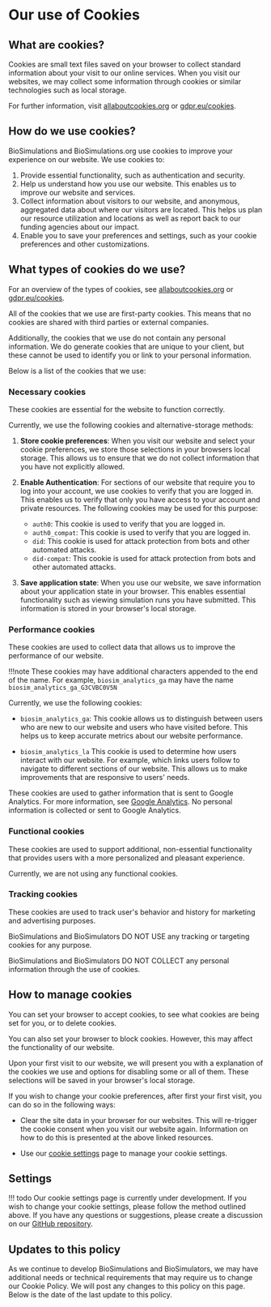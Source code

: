 # Our use of Cookies

## What are cookies? 

Cookies are small text files saved on your browser to collect standard information about your visit to our online services. When you visit our websites, we may collect some information through cookies or similar technologies such as local storage.

For further information, visit [allaboutcookies.org](https://allaboutcookies.org) or [gdpr.eu/cookies](https://gdpr.eu/cookies).

## How do we use cookies?

BioSimulations and BioSimulations.org use cookies to improve your experience on our website. We use cookies to:

1. Provide essential functionality, such as authentication and security.
1. Help us understand how you use our website. This enables us to improve our website and services.
1. Collect information about visitors to our website, and anonymous, aggregated data about where our visitors are located. This helps us plan our resource utilization and locations as well as report back to our funding agencies about our impact.
1. Enable you to save your preferences and settings, such as your cookie preferences and other customizations.

## What types of cookies do we use?

For an overview of the types of cookies, see [allaboutcookies.org](https://allaboutcookies.org) or [gdpr.eu/cookies](https://gdpr.eu/cookies).

All of the cookies that we use are first-party cookies. This means that no cookies are shared with third parties or external companies. 

Additionally, the cookies that we use do not contain any personal information. We do generate cookies that are unique to your client, but these cannot be used to identify you or link to your personal information.

Below is a list of the cookies that we use: 

### Necessary cookies
These cookies are essential for the website to function correctly. 

Currently, we use the following cookies and alternative-storage methods:

1. **Store cookie preferences**: When you visit our website and select your cookie preferences, we store those selections in your browsers local storage. This allows us to ensure that we do not collect information that you have not explicitly allowed.

2. **Enable Authentication**: For sections of our website that require you to log into your account, we use cookies to verify that you are logged in. This enables us to verify that only you have access to your account and private resources. The following cookies may be used for this purpose:
    - ```auth0```: This cookie is used to verify that you are logged in.
    - ```auth0_compat```: This cookie is used to verify that you are logged in.
    - ```did```: This cookie is used for attack protection from bots and other automated attacks.
    - ```did-compat```: This cookie is used for attack protection from bots and other automated attacks.

3. **Save application state**: When you use our website, we save information about your application state in your browser. This enables essential functionality such as viewing simulation runs you have submitted. This information is stored in your browser's local storage.



### Performance cookies

These cookies are used to collect data that allows us to improve the performance of our website.

!!!note
    These cookies may have additional characters appended to the end of the name. For example,
    <!-- * #no-spell-check* -->```biosim_analytics_ga``` may have the name ```biosim_analytics_ga_G3CVBC0V5N```

Currently, we use the following cookies:

- ```biosim_analytics_ga```: This cookie allows us to distinguish between users who are new to our website and users who have visited before. This helps us to keep accurate metrics about our website performance.

- ```biosim_analytics_la``` This cookie is used to determine how users interact with our website. For example, which links users follow to navigate to different sections of our website. This allows us to make improvements that are responsive to users' needs.

These cookies are used to gather information that is sent to Google Analytics. For more information, see <!-- * #no-spell-check* --> [Google Analytics](https://developers.google.com/analytics/devguides/collection/gtagjs/cookie-usage). 
No personal information is collected or sent to Google Analytics.

### Functional cookies

These cookies are used to support additional, non-essential functionality that provides users with a more personalized and pleasant experience.

Currently, we are not using any functional cookies.

### Tracking cookies
These cookies are used to track user's behavior and history for marketing and advertising purposes.

BioSimulations and BioSimulators DO NOT USE any tracking or targeting cookies for any purpose. 

BioSimulations and BioSimulators DO NOT COLLECT any personal information through the use of cookies.

## How to manage cookies

You can set your browser to accept cookies, to see what cookies are being set for you, or to delete cookies.

You can also set your browser to block cookies. However, this may affect the functionality of our website.

Upon your first visit to our website, we will present you with a explanation of the cookies we use and options for disabling some or all of them. These selections will be saved in your browser's local storage.

If you wish to change your cookie preferences, after first your first visit, you can do so in the following ways:

- Clear the site data in your browser for our websites. This will re-trigger the cookie consent when you visit our website again. Information on how to do this is presented at the above linked resources.


- Use our [cookie settings](/about/cookies#settings) page to manage your cookie settings.

## Settings

!!! todo
    Our cookie settings page is currently under development. If you wish to change your cookie settings, please follow the method outlined above. If you have any questions or suggestions, please create a discussion on our [GitHub repository](https://github.com/biosimulations/biosimulations/discussions).


## Updates to this policy

As we continue to develop BioSimulations and BioSimulators, we may have additional needs or technical requirements that may require us to change our Cookie Policy. We will post any changes to this policy on this page. Below is the date of the last update to this policy.